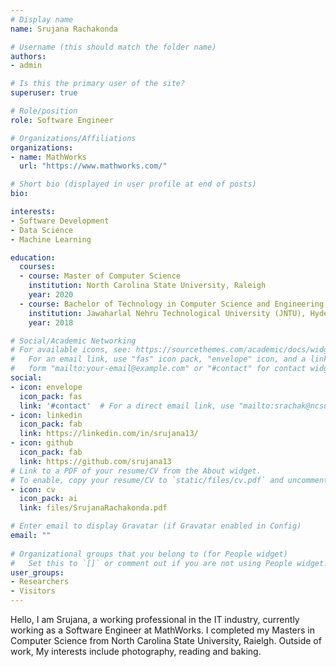 ```yaml
---
# Display name
name: Srujana Rachakonda

# Username (this should match the folder name)
authors:
- admin

# Is this the primary user of the site?
superuser: true

# Role/position
role: Software Engineer

# Organizations/Affiliations
organizations:
- name: MathWorks
  url: "https://www.mathworks.com/"

# Short bio (displayed in user profile at end of posts)
bio: 

interests:
- Software Development
- Data Science
- Machine Learning

education:
  courses:
  - course: Master of Computer Science
    institution: North Carolina State University, Raleigh
    year: 2020
  - course: Bachelor of Technology in Computer Science and Engineering
    institution: Jawaharlal Nehru Technological University (JNTU), Hyderabad
    year: 2018

# Social/Academic Networking
# For available icons, see: https://sourcethemes.com/academic/docs/widgets/#icons
#   For an email link, use "fas" icon pack, "envelope" icon, and a link in the
#   form "mailto:your-email@example.com" or "#contact" for contact widget.
social:
- icon: envelope
  icon_pack: fas
  link: '#contact'  # For a direct email link, use "mailto:srachak@ncsu.edu".
- icon: linkedin
  icon_pack: fab
  link: https://linkedin.com/in/srujana13/
- icon: github
  icon_pack: fab
  link: https://github.com/srujana13
# Link to a PDF of your resume/CV from the About widget.
# To enable, copy your resume/CV to `static/files/cv.pdf` and uncomment the lines below.  
- icon: cv
  icon_pack: ai
  link: files/SrujanaRachakonda.pdf

# Enter email to display Gravatar (if Gravatar enabled in Config)
email: ""
  
# Organizational groups that you belong to (for People widget)
#   Set this to `[]` or comment out if you are not using People widget.  
user_groups:
- Researchers
- Visitors
---
```


Hello, I am Srujana, a working professional in the IT industry, currently working as a Software Engineer at MathWorks. I completed my Masters in Computer Science from North Carolina State University, Raielgh. Outside of work, My interests include photography, reading and baking. 
